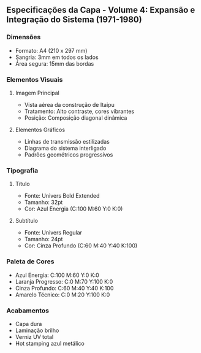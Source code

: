 ## Especificações da Capa - Volume 4: Expansão e Integração do Sistema (1971-1980)

### Dimensões
- Formato: A4 (210 x 297 mm)
- Sangria: 3mm em todos os lados
- Área segura: 15mm das bordas

### Elementos Visuais
1. Imagem Principal
   - Vista aérea da construção de Itaipu
   - Tratamento: Alto contraste, cores vibrantes
   - Posição: Composição diagonal dinâmica

2. Elementos Gráficos
   - Linhas de transmissão estilizadas
   - Diagrama do sistema interligado
   - Padrões geométricos progressivos

### Tipografia
1. Título
   - Fonte: Univers Bold Extended
   - Tamanho: 32pt
   - Cor: Azul Energia (C:100 M:60 Y:0 K:0)

2. Subtítulo
   - Fonte: Univers Regular
   - Tamanho: 24pt
   - Cor: Cinza Profundo (C:60 M:40 Y:40 K:100)

### Paleta de Cores
- Azul Energia: C:100 M:60 Y:0 K:0
- Laranja Progresso: C:0 M:70 Y:100 K:0
- Cinza Profundo: C:60 M:40 Y:40 K:100
- Amarelo Técnico: C:0 M:20 Y:100 K:0

### Acabamentos
- Capa dura
- Laminação brilho
- Verniz UV total
- Hot stamping azul metálico 
